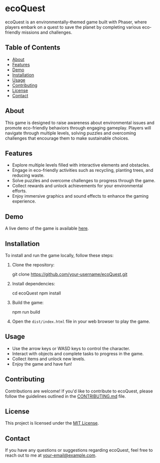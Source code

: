 # ecoQuest

ecoQuest is an environmentally-themed game built with Phaser, where players embark on a quest to save the planet by completing various eco-friendly missions and challenges.

## Table of Contents

- [About](#about)
- [Features](#features)
- [Demo](#demo)
- [Installation](#installation)
- [Usage](#usage)
- [Contributing](#contributing)
- [License](#license)
- [Contact](#contact)

## About

This game is designed to raise awareness about environmental issues and promote eco-friendly behaviors through engaging gameplay. Players will navigate through multiple levels, solving puzzles and overcoming challenges that encourage them to make sustainable choices.

## Features

- Explore multiple levels filled with interactive elements and obstacles.
- Engage in eco-friendly activities such as recycling, planting trees, and reducing waste.
- Solve puzzles and overcome challenges to progress through the game.
- Collect rewards and unlock achievements for your environmental efforts.
- Enjoy immersive graphics and sound effects to enhance the gaming experience.

## Demo

A live demo of the game is available [here](https://your-demo-link.com).

## Installation

To install and run the game locally, follow these steps:

1. Clone the repository:

    git clone https://github.com/your-username/ecoQuest.git

2. Install dependencies:

    cd ecoQuest
    npm install

3. Build the game:

    npm run build

4. Open the `dist/index.html` file in your web browser to play the game.

## Usage

- Use the arrow keys or WASD keys to control the character.
- Interact with objects and complete tasks to progress in the game.
- Collect items and unlock new levels.
- Enjoy the game and have fun!

## Contributing

Contributions are welcome! If you'd like to contribute to ecoQuest, please follow the guidelines outlined in the [CONTRIBUTING.md](CONTRIBUTING.md) file.

## License

This project is licensed under the [MIT License](LICENSE).

## Contact

If you have any questions or suggestions regarding ecoQuest, feel free to reach out to me at your-email@example.com.

